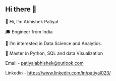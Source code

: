 ## Hi there 👋

👋 Hi, I’m Abhishek Patiyal   

🎓 Engineer from India  

👀 I’m interested in Data Science and Analytics.  

🌱 Master in Python, SQL and data Visualization  

Email - patiyalabhishek@outlook.com  

Linkedin - https://www.linkedin.com/in/patiyal023/
